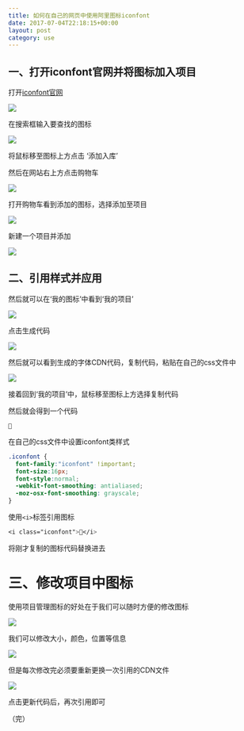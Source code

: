 ```yaml
---
title: 如何在自己的网页中使用阿里图标iconfont
date: 2017-07-04T22:18:15+00:00
layout: post
category: use
---
```


## 一、打开iconfont官网并将图标加入项目

打开[iconfont官网](http://iconfont.cn)

![](/pics/2017/07/TIMscreenshot20170704093102.png)

在搜索框输入要查找的图标

![](/pics/2017/07/TIMscreenshot20170704093138.png)

将鼠标移至图标上方点击 ‘添加入库’

然后在网站右上方点击购物车

![](/pics/2017/07/TIMscreenshot20170704093218.png)

打开购物车看到添加的图标，选择添加至项目

![](/pics/2017/07/TIMscreenshot20170704093246.png)

新建一个项目并添加

![](/pics/2017/07/TIMscreenshot20170704093420.png)

## 二、引用样式并应用

然后就可以在‘我的图标’中看到‘我的项目’

![](/pics/2017/07/TIMscreenshot20170704093439.png)

点击生成代码

![](/pics/2017/07/TIMscreenshot20170704093521.png)

然后就可以看到生成的字体CDN代码，复制代码，粘贴在自己的css文件中

![](/pics/2017/07/TIMscreenshot20170704093747.png)


接着回到‘我的项目’中，鼠标移至图标上方选择复制代码

然后就会得到一个代码

```

```

在自己的css文件中设置iconfont类样式

```css
.iconfont {
  font-family:"iconfont" !important;
  font-size:16px;
  font-style:normal;
  -webkit-font-smoothing: antialiased;
  -moz-osx-font-smoothing: grayscale;
}
```

使用`<i>`标签引用图标
```css
<i class="iconfont"></i>
```

将刚才复制的图标代码替换进去

# 三、修改项目中图标

使用项目管理图标的好处在于我们可以随时方便的修改图标

![](/pics/2017/07/TIMscreenshot20170704095640.png)

我们可以修改大小，颜色，位置等信息

![](/pics/2017/07/TIMscreenshot20170704095840.png)

但是每次修改完必须要重新更换一次引用的CDN文件

![](/pics/2017/07/TIMscreenshot20170704095932.png)

点击更新代码后，再次引用即可


（完）
